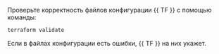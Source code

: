 Проверьте корректность файлов конфигурации {{ TF }} с помощью команды:

```bash
terraform validate
```

Если в файлах конфигурации есть ошибки, {{ TF }} на них укажет.
